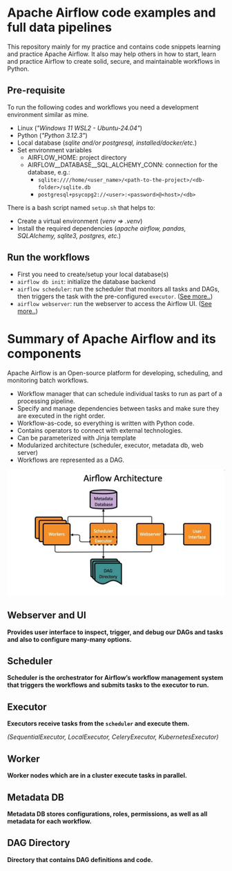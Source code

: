 # Apache Airflow code examples and full data pipelines

This repository mainly for my practice and contains code snippets learning and practice Apache Airflow.
It also may help others in how to start, learn and practice Airflow to create solid, secure, and maintainable workflows in Python.

## Pre-requisite

To run the following codes and workflows you need a development environment similar as mine.

- Linux (*"Windows 11 WSL2 - Ubuntu-24.04"*)
- Python  (*"Python 3.12.3"*)
- Local database (*sqlite and/or postgresql, installed/docker/etc.*)
- Set environment variables
    - AIRFLOW_HOME: project directory
    - AIRFLOW__DATABASE__SQL_ALCHEMY_CONN: connection for the database, e.g.:
        - `sqlite:////home/<user_name>/<path-to-the-project>/<db-folder>/sqlite.db`
        - `postgresql+psycopg2://<user>:<password>@<host>/<db>`

There is a bash script named `setup.sh` that helps to:
- Create a virtual environment (*venv => .venv*)
- Install the required dependencies (*apache airflow, pandas, SQLAlchemy, sqlite3, postgres, etc.*)

## Run the workflows

- First you need to create/setup your local database(s)
- `airflow db init`: initialize the database backend
- `airflow scheduler`: run the scheduler that monitors all tasks and DAGs, then triggers the task with the pre-configured `executor`. ([See more..](#scheduler))
- `airflow webserver`: run the webserver to access the Airflow UI. ([See more..](#webserver-and-ui))

# Summary of Apache Airflow and its components

Apache Airflow is an Open-source platform for developing, scheduling, and monitoring batch workflows.

- Workflow manager that can schedule individual tasks to run as part of a processing pipeline.
- Specify and manage dependencies between tasks and make sure they are executed in the right order.
- Workflow-as-code, so everything is written with Python code.
- Contains operators to connect with external technologies.
- Can be parameterized with Jinja template
- Modularized architecture (scheduler, executor, metadata db, web server)
- Workflows are represented as a DAG.

![Airflow Architecture](imgs/airflow-architecture.png)

## Webserver and UI

**Provides user interface to inspect, trigger, and debug our DAGs and tasks and also to configure many-many options.**

## Scheduler 

**Scheduler is the orchestrator for Airflow’s workflow management system that triggers the workflows and submits tasks to the executor to run.**

## Executor

**Executors receive tasks from the `scheduler` and execute them.**

*(SequentialExecutor, LocalExecutor, CeleryExecutor, KubernetesExecutor)*

## Worker

**Worker nodes which are in a cluster execute tasks in parallel.**

## Metadata DB

**Metadata DB stores configurations, roles, permissions, as well as all metadata for each workflow.**

## DAG Directory

**Directory that contains DAG definitions and code.**